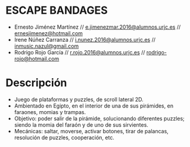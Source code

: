 ESCAPE BANDAGES
=================
- Ernesto Jiménez Martínez //	e.jimenezmar.2016@alumnos.urjc.es // ernesjimenez@hotmail.com
- Irene Núñez Carranza 	//	i.nunez.2016@alumnos.urjc.es 	//	inmusic.nazul@gmail.com
- Rodrigo Rojo García	// r.rojo.2016@alumnos.urjc.es	// rodrigo-rojo@hotmail.com

Descripción
=================
- Juego de plataformas y puzzles, de scroll lateral 2D.
- Ambientado en Egipto, en el interior de una de sus pirámides, en faraones, momias y trampas.
- Objetivo: poder salir de la pirámide, solucionando diferentes puzzles; siendo la momia del faraón y de uno de sus sirvientes.
- Mecánicas: saltar, moverse, activar botones, tirar de palancas, resolución de puzzles, cooperación, etc.
